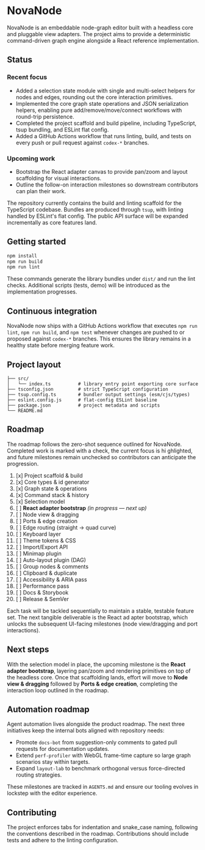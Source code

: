 # NovaNode

NovaNode is an embeddable node-graph editor built with a headless core and pluggable view adapters. The project aims to provide a deterministic command-driven graph engine alongside a React reference implementation.

## Status

### Recent focus

* Added a selection state module with single and multi-select helpers for nodes and edges, rounding out the core interaction primitives.
* Implemented the core graph state operations and JSON serialization helpers, enabling pure add/remove/move/connect workflows with round-trip persistence.
* Completed the project scaffold and build pipeline, including TypeScript, tsup bundling, and ESLint flat config.
* Added a GitHub Actions workflow that runs linting, build, and tests on every push or pull request against `codex-*` branches.

### Upcoming work

* Bootstrap the React adapter canvas to provide pan/zoom and layout scaffolding for visual interactions.
* Outline the follow-on interaction milestones so downstream contributors can plan their work.

The repository currently contains the build and linting scaffold for the TypeScript codebase. Bundles are produced through `tsup`, with linting handled by ESLint's flat config. The public API surface will be expanded incrementally as core features land.

## Getting started

```bash
npm install
npm run build
npm run lint
```

These commands generate the library bundles under `dist/` and run the lint checks. Additional scripts (tests, demo) will be introduced as the implementation progresses.

## Continuous integration

NovaNode now ships with a GitHub Actions workflow that executes `npm run lint`, `npm run build`, and `npm test` whenever changes are pushed to or proposed against `codex-*` branches. This ensures the library remains in a healthy state before merging feature work.

## Project layout

```
├── src/
│   └── index.ts          # library entry point exporting core surface
├── tsconfig.json         # strict TypeScript configuration
├── tsup.config.ts        # bundler output settings (esm/cjs/types)
├── eslint.config.js      # flat-config ESLint baseline
├── package.json          # project metadata and scripts
└── README.md
```

## Roadmap

The roadmap follows the zero-shot sequence outlined for NovaNode. Completed work is marked with a check, the current focus is hi
ghlighted, and future milestones remain unchecked so contributors can anticipate the progression.

1. [x] Project scaffold & build
2. [x] Core types & id generator
3. [x] Graph state & operations
4. [x] Command stack & history
5. [x] Selection model
6. [ ] **React adapter bootstrap** *(in progress — next up)*
7. [ ] Node view & dragging
8. [ ] Ports & edge creation
9. [ ] Edge routing (straight → quad curve)
10. [ ] Keyboard layer
11. [ ] Theme tokens & CSS
12. [ ] Import/Export API
13. [ ] Minimap plugin
14. [ ] Auto-layout plugin (DAG)
15. [ ] Group nodes & comments
16. [ ] Clipboard & duplicate
17. [ ] Accessibility & ARIA pass
18. [ ] Performance pass
19. [ ] Docs & Storybook
20. [ ] Release & SemVer

Each task will be tackled sequentially to maintain a stable, testable feature set. The next tangible deliverable is the React ad
apter bootstrap, which unlocks the subsequent UI-facing milestones (node view/dragging and port interactions).

## Next steps

With the selection model in place, the upcoming milestone is the **React adapter bootstrap**, layering pan/zoom and rendering primitives on top of the headless core. Once that scaffolding lands, effort will move to **Node view & dragging** followed by **Ports & edge creation**, completing the interaction loop outlined in the roadmap.

## Automation roadmap

Agent automation lives alongside the product roadmap. The next three initiatives keep the internal bots aligned with repository needs:

* Promote `docs-bot` from suggestion-only comments to gated pull requests for documentation updates.
* Extend `perf-profiler` with WebGL frame-time capture so large graph scenarios stay within targets.
* Expand `layout-lab` to benchmark orthogonal versus force-directed routing strategies.

These milestones are tracked in `AGENTS.md` and ensure our tooling evolves in lockstep with the editor experience.

## Contributing

The project enforces tabs for indentation and snake_case naming, following the conventions described in the roadmap. Contributions should include tests and adhere to the linting configuration.

